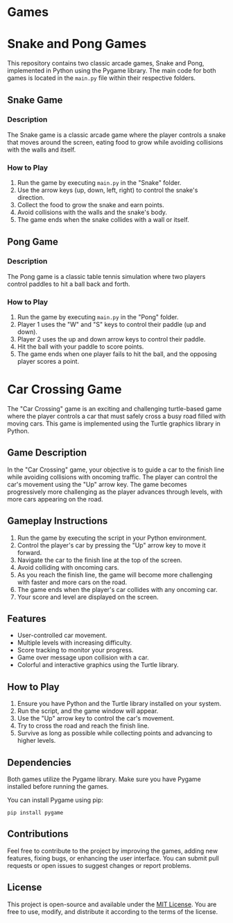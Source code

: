 # Games
# Snake and Pong Games

This repository contains two classic arcade games, Snake and Pong, implemented in Python using the Pygame library. The main code for both games is located in the `main.py` file within their respective folders.

## Snake Game

### Description

The Snake game is a classic arcade game where the player controls a snake that moves around the screen, eating food to grow while avoiding collisions with the walls and itself.

### How to Play

1. Run the game by executing `main.py` in the "Snake" folder.
2. Use the arrow keys (up, down, left, right) to control the snake's direction.
3. Collect the food to grow the snake and earn points.
4. Avoid collisions with the walls and the snake's body.
5. The game ends when the snake collides with a wall or itself.

## Pong Game

### Description

The Pong game is a classic table tennis simulation where two players control paddles to hit a ball back and forth.

### How to Play

1. Run the game by executing `main.py` in the "Pong" folder.
2. Player 1 uses the "W" and "S" keys to control their paddle (up and down).
3. Player 2 uses the up and down arrow keys to control their paddle.
4. Hit the ball with your paddle to score points.
5. The game ends when one player fails to hit the ball, and the opposing player scores a point.

# Car Crossing Game

The "Car Crossing" game is an exciting and challenging turtle-based game where the player controls a car that must safely cross a busy road filled with moving cars. This game is implemented using the Turtle graphics library in Python.

## Game Description

In the "Car Crossing" game, your objective is to guide a car to the finish line while avoiding collisions with oncoming traffic. The player can control the car's movement using the "Up" arrow key. The game becomes progressively more challenging as the player advances through levels, with more cars appearing on the road.

## Gameplay Instructions

1. Run the game by executing the script in your Python environment.
2. Control the player's car by pressing the "Up" arrow key to move it forward.
3. Navigate the car to the finish line at the top of the screen.
4. Avoid colliding with oncoming cars.
5. As you reach the finish line, the game will become more challenging with faster and more cars on the road.
6. The game ends when the player's car collides with any oncoming car.
7. Your score and level are displayed on the screen.

## Features

- User-controlled car movement.
- Multiple levels with increasing difficulty.
- Score tracking to monitor your progress.
- Game over message upon collision with a car.
- Colorful and interactive graphics using the Turtle library.

## How to Play

1. Ensure you have Python and the Turtle library installed on your system.
2. Run the script, and the game window will appear.
3. Use the "Up" arrow key to control the car's movement.
4. Try to cross the road and reach the finish line.
5. Survive as long as possible while collecting points and advancing to higher levels.




## Dependencies

Both games utilize the Pygame library. Make sure you have Pygame installed before running the games.

You can install Pygame using pip:

```
pip install pygame
```

## Contributions

Feel free to contribute to the project by improving the games, adding new features, fixing bugs, or enhancing the user interface. You can submit pull requests or open issues to suggest changes or report problems.

## License

This project is open-source and available under the [MIT License](LICENSE). You are free to use, modify, and distribute it according to the terms of the license.
